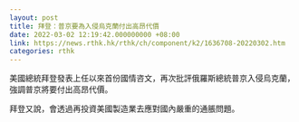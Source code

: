 ```yaml
---
layout: post
title: 拜登：普京要為入侵烏克蘭付出高昂代價
date: 2022-03-02 12:19:42.000000000 +08:00
link: https://news.rthk.hk/rthk/ch/component/k2/1636708-20220302.htm
categories: rthk
---
```


美國總統拜登發表上任以來首份國情咨文，再次批評俄羅斯總統普京入侵烏克蘭，強調普京將要付出高昂代價。

拜登又說，會透過再投資美國製造業去應對國內嚴重的通脹問題。

